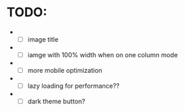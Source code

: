 # TODO:
* - [ ] image title 
* - [ ] iamge with 100% width when on one column mode
* - [ ] more mobile optimization
* - [ ] lazy loading for performance??
* - [ ] dark theme button?
